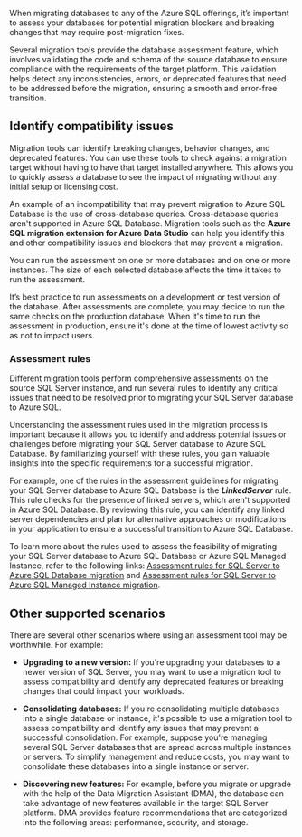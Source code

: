 
When migrating databases to any of the Azure SQL offerings, it’s important to assess your databases for potential migration blockers and breaking changes that may require post-migration fixes. 

Several migration tools provide the database assessment feature, which involves validating the code and schema of the source database to ensure compliance with the requirements of the target platform. This validation helps detect any inconsistencies, errors, or deprecated features that need to be addressed before the migration, ensuring a smooth and error-free transition.

## Identify compatibility issues

Migration tools can identify breaking changes, behavior changes, and deprecated features. You can use these tools to check against a migration target without having to have that target installed anywhere. This allows you to quickly assess a database to see the impact of migrating without any initial setup or licensing cost.

An example of an incompatibility that may prevent migration to Azure SQL Database is the use of cross-database queries. Cross-database queries aren't supported in Azure SQL Database. Migration tools such as the **Azure SQL migration extension for Azure Data Studio** can help you identify this and other compatibility issues and blockers that may prevent a migration.

You can run the assessment on one or more databases and on one or more instances. The size of each selected database affects the time it takes to run the assessment.

It’s best practice to run assessments on a development or test version of the database. After assessments are complete, you may decide to run the same checks on the production database. When it's time to run the assessment in production, ensure it's done at the time of lowest activity so as not to impact users.

### Assessment rules

Different migration tools perform comprehensive assessments on the source SQL Server instance, and run several rules to identify any critical issues that need to be resolved prior to migrating your SQL Server database to Azure SQL. 

Understanding the assessment rules used in the migration process is important because it allows you to identify and address potential issues or challenges before migrating your SQL Server database to Azure SQL Database. By familiarizing yourself with these rules, you gain valuable insights into the specific requirements for a successful migration.

For example, one of the rules in the assessment guidelines for migrating your SQL Server database to Azure SQL Database is the ***LinkedServer*** rule. This rule checks for the presence of linked servers, which aren't supported in Azure SQL Database. By reviewing this rule, you can identify any linked server dependencies and plan for alternative approaches or modifications in your application to ensure a successful transition to Azure SQL Database.

To learn more about the rules used to assess the feasibility of migrating your SQL Server database to Azure SQL Database or Azure SQL Managed Instance, refer to the following links: [Assessment rules for SQL Server to Azure SQL Database migration](/azure/azure-sql/migration-guides/database/sql-server-to-sql-database-assessment-rules) and [Assessment rules for SQL Server to Azure SQL Managed Instance migration](/azure/azure-sql/migration-guides/managed-instance/sql-server-to-sql-managed-instance-assessment-rules).

## Other supported scenarios

There are several other scenarios where using an assessment tool may be worthwhile. For example:

- **Upgrading to a new version:** If you're upgrading your databases to a newer version of SQL Server, you may want to use a migration tool to assess compatibility and identify any deprecated features or breaking changes that could impact your workloads.

- **Consolidating databases:** If you're consolidating multiple databases into a single database or instance, it's possible to use a migration tool to assess compatibility and identify any issues that may prevent a successful consolidation. For example, suppose you're managing several SQL Server databases that are spread across multiple instances or servers. To simplify management and reduce costs, you may want to consolidate these databases into a single instance or server.

- **Discovering new features:** For example, before you migrate or upgrade with the help of the Data Migration Assistant (DMA), the database can take advantage of new features available in the target SQL Server platform. DMA provides feature recommendations that are categorized into the following areas: performance, security, and storage.



